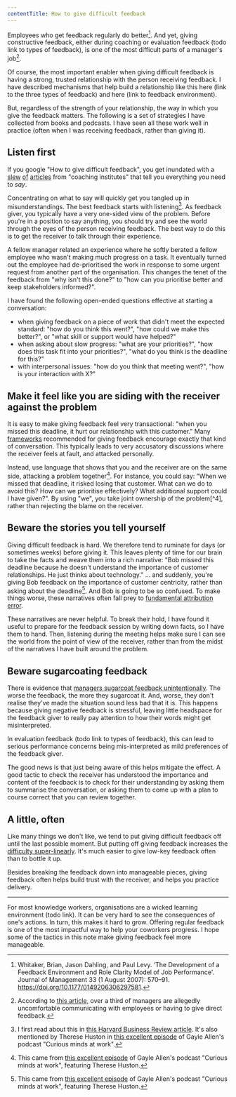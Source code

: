 ```yaml
---
contentTitle: How to give difficult feedback
---
```


Employees who get feedback regularly do better[^1]. And yet, giving constructive feedback, either during coaching or evaluation feedback (todo link to types of feedback), is one of the most difficult parts of a manager's job[^2].

Of course, the most important enabler when giving difficult feedback is having a strong, trusted relationship with the person receiving feedback. I have described mechanisms that help build a relationship like this here (link to the three types of feedback) and here (link to feedback environment).

But, regardless of the strength of your relationship, the way in which you give the feedback matters. The following is a set of strategies I have collected from books and podcasts. I have seen all these work well in practice (often when I was receiving feedback, rather than giving it).

## Listen first

If you google "How to give difficult feedback", you get inundated with a [slew](https://www.thebalancecareers.com/how-to-give-negative-feedback-properly-2275334) [of](https://www.forbes.com/sites/ashiraprossack1/2018/08/31/how-to-give-negative-feedback-more-effectively/) [articles](https://www.caba.org.uk/help-and-guides/information/how-give-difficult-feedback-work) from "coaching institutes" that tell you everything you need to _say_.

Concentrating on what to say will quickly get you tangled up in misunderstandings. The best feedback starts with listening[^3]. As feedback giver, you typically have a very one-sided view of the problem. Before you're in a position to say anything, you should try and see the world through the eyes of the person receiving feedback. The best way to do this is to get the receiver to talk through their experience.

A fellow manager related an experience where he softly berated a fellow employee who wasn't making much progress on a task. It eventually turned out the employee had de-prioritised the work in response to some urgent request from another part of the organisation. This changes the tenet of the feedback from "why isn't this done?" to "how can you prioritise better and keep stakeholders informed?".

I have found the following open-ended questions effective at starting a conversation:
- when giving feedback on a piece of work that didn't meet the expected standard: "how do you think this went?", "how could we make this better?", or "what skill or support would have helped?"
- when asking about slow progress: "what are your priorities?", "how does this task fit into your priorities?", "what do you think is the deadline for this?"
- with interpersonal issues: "how do you think that meeting went?", "how is your interaction with X?"

## Make it feel like you are siding with the receiver against the problem

It is easy to make giving feedback feel very transactional: "when you missed this deadline, it hurt our relationship with this customer." Many [frameworks](https://medium.com/pm101/the-situation-behavior-impact-feedback-framework-e20ce52c9357#:~:text=SBI%20stands%20for%20the%20Situation,%2C%20and%20action%2Doriented%20feedback.&text=To%20finalize%20it%2C%20you'll,the%20impact%20of%20their%20actions.) recommended for giving feedback encourage exactly that kind of conversation. This typically leads to very accusatory discussions where the receiver feels at fault, and attacked personally.

Instead, use language that shows that you and the receiver are on the same side, attacking a problem together[^6]. For instance, you could say: "When we missed that deadline, it risked losing that customer. What can we do to avoid this? How can we prioritise effectively? What additional support could I have given?". By using "we", you take joint ownership of the problem[^4], rather than rejecting the blame on the receiver.

## Beware the stories you tell yourself

Giving difficult feedback is hard. We therefore tend to ruminate for days (or sometimes weeks) before giving it. This leaves plenty of time for our brain to take the facts and weave them into a rich narrative: "Bob missed this deadline because he doesn't understand the importance of customer relationships. He just thinks about technology." ... and suddenly, you're giving Bob feedback on the importance of customer centricity, rather than asking about the deadline[^7]. And Bob is going to be so confused. To make things worse, these narratives often fall prey to [fundamental attribution error](https://en.wikipedia.org/wiki/Fundamental_attribution_error).

These narratives are never helpful. To break their hold, I have found it useful to prepare for the feedback session by writing down facts, so I have them to hand. Then, listening during the meeting helps make sure I can see the world from the point of view of the receiver, rather than from the midst of the narratives I have built around the problem.

## Beware sugarcoating feedback

There is evidence that [managers sugarcoat feedback unintentionally](https://hbr.org/2019/10/are-you-sugarcoating-your-feedback-without-realizing-it). The worse the feedback, the more they sugarcoat it. And, worse, they don't realise they've made the situation sound less bad that it is. This happens because giving negative feedback is stressful, leaving little headspace for the feedback giver to really pay attention to how their words might get misinterpreted.

In evaluation feedback (todo link to types of feedback), this can lead to serious performance concerns being mis-interpreted as mild preferences of the feedback giver.

The good news is that just being aware of this helps mitigate the effect. A good tactic to check the receiver has understood the importance and content of the feedback is to check for their understanding by asking them to summarise the conversation, or asking them to come up with a plan to course correct that you can review together.

## A little, often

Like many things we don't like, we tend to put giving difficult feedback off until the last possible moment. But putting off giving feedback increases the [difficulty super-linearly](https://martinfowler.com/bliki/FrequencyReducesDifficulty.html). It's much easier to give low-key feedback often than to bottle it up.

Besides breaking the feedback down into manageable pieces, giving feedback often helps build trust with the receiver, and helps you practice delivery.

---

For most knowledge workers, organisations are a wicked learning environment (todo link). It can be very hard to see the consequences of one's actions. In turn, this makes it hard to grow. Offering regular feedback is one of the most impactful way to help your coworkers progress. I hope some of the tactics in this note make giving feedback feel more manageable.

[^1]: Whitaker, Brian, Jason Dahling, and Paul Levy. ‘The Development of a Feedback Environment and Role Clarity Model of Job Performance’. Journal of Management 33 (1 August 2007): 570–91. https://doi.org/10.1177/0149206306297581.
[^2]: According to [this article]( https://hbr.org/2016/03/two-thirds-of-managers-are-uncomfortable-communicating-with-employees?cm_mmc=email-_-newsletter-_-management_tip-_-tip_date&referral=00203&utm_source=newsletter_management_tip&utm_medium=email&utm_campaign=tip_date), over a third of managers are allegedly uncomfortable communicating with employees or having to give direct feedback.
[^3]: I first read about this in [this Harvard Business Review article](https://hbr.org/2016/03/two-thirds-of-managers-are-uncomfortable-communicating-with-employees?cm_mmc=email-_-newsletter-_-management_tip-_-tip_date&referral=00203&utm_source=newsletter_management_tip&utm_medium=email&utm_campaign=tip_date). It's also mentioned by Therese Huston in [this excellent episode](https://www.gayleallen.net/cm-183-therese-huston-on-getting-feedback-right/) of Gayle Allen's podcast "Curious minds at work".
[^6]: This came from [this excellent episode](https://www.gayleallen.net/cm-183-therese-huston-on-getting-feedback-right/) of Gayle Allen's podcast "Curious minds at work", featuring Therese Huston.
[^7]: This came from [this excellent episode](https://www.gayleallen.net/cm-183-therese-huston-on-getting-feedback-right/) of Gayle Allen's podcast "Curious minds at work", featuring Therese Huston.
